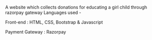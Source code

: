 A website which collects donations for educating a girl child through razorpay gateway
Languages used -

Front-end : HTML, CSS, Bootstrap & Javascript

Payment Gateway : Razorpay

